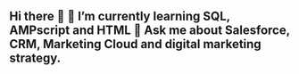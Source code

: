 ## Hi there 👋 🌱 I’m currently learning SQL, AMPscript and HTML 💬 Ask me about Salesforce, CRM, Marketing Cloud and digital marketing strategy.


